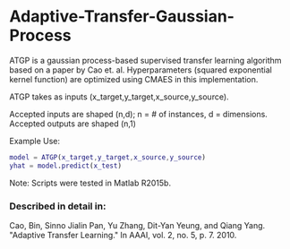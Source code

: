 # Adaptive-Transfer-Gaussian-Process

ATGP is a gaussian process-based supervised transfer learning algorithm based on a paper by Cao et. al. Hyperparameters (squared exponential kernel function) are optimized using CMAES in this implementation.

ATGP takes as inputs (x_target,y_target,x_source,y_source).

Accepted inputs are shaped (n,d); n = # of instances, d = dimensions. Accepted outputs are shaped (n,1)

Example Use:
```matlab
model = ATGP(x_target,y_target,x_source,y_source)
yhat = model.predict(x_test)
```

Note: Scripts were tested in Matlab R2015b.

### Described in detail in:
Cao, Bin, Sinno Jialin Pan, Yu Zhang, Dit-Yan Yeung, and Qiang Yang. "Adaptive Transfer Learning." In AAAI, vol. 2, no. 5, p. 7. 2010.
